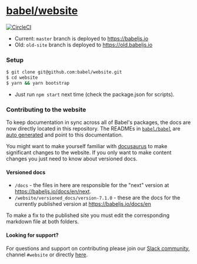 # [babel/website](https://babeljs.io)

[![CircleCI](https://img.shields.io/circleci/token/5917ed1a8019c7e3987cfc2d2c181688ccfca5b2/project/github/QC-L/babeljs.cn/cn-v7.svg?style=flat-square)](https://circleci.com/gh/QC-L/babeljs.cn/tree/cn-v7)

- Current: `master` branch is deployed to https://babeljs.io
- Old: `old-site` branch is deployed to https://old.babeljs.io

### Setup

```bash
$ git clone git@github.com:babel/website.git
$ cd website
$ yarn && yarn bootstrap
```

- Just run `npm start` next time (check the package.json for scripts).

### Contributing to the website

To keep documentation in sync across all of Babel's packages, the docs are now directly located in this repository. The READMEs in [`babel/babel`](https://github.com/babel/babel) are [auto generated](https://github.com/babel/babel/blob/master/scripts/generators/readmes.js) and point to this documentation.

You might want to make yourself familiar with [docusaurus](https://docusaurus.io/docs/en/installation) to make significant changes to the website. If you only want to make content changes you just need to know about versioned docs.

#### Versioned docs

- `/docs` - the files in here are responsible for the "next" version at https://babeljs.io/docs/en/next.
- `/website/versioned_docs/version-7.1.0` - these are the docs for the currently published version at https://babeljs.io/docs/en

To make a fix to the published site you must edit the corresponding markdown file at both folders.

#### Looking for support?

For questions and support on contributing please join our [Slack community](https://slack.babeljs.io/), channel `#website` or directly [here](https://babeljs.slack.com/messages/website).
